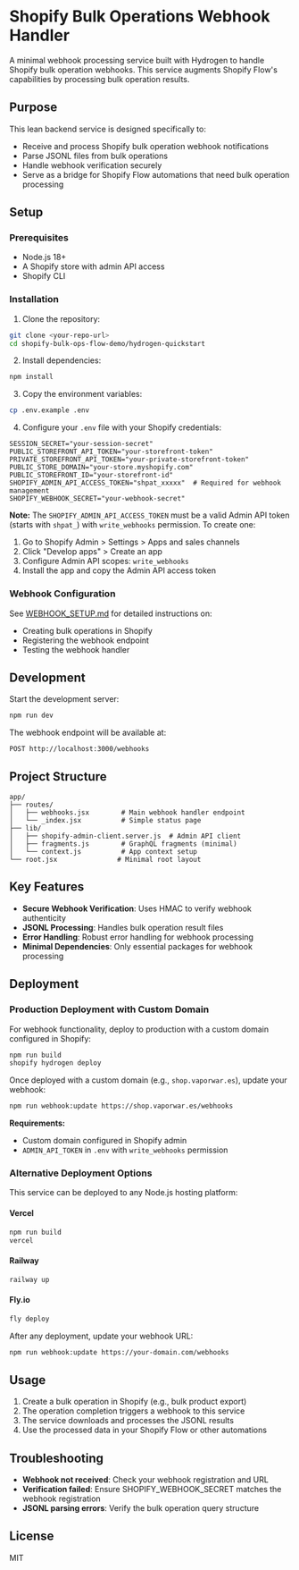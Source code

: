 # Shopify Bulk Operations Webhook Handler

A minimal webhook processing service built with Hydrogen to handle Shopify bulk operation webhooks. This service augments Shopify Flow's capabilities by processing bulk operation results.

## Purpose

This lean backend service is designed specifically to:
- Receive and process Shopify bulk operation webhook notifications
- Parse JSONL files from bulk operations
- Handle webhook verification securely
- Serve as a bridge for Shopify Flow automations that need bulk operation processing

## Setup

### Prerequisites
- Node.js 18+
- A Shopify store with admin API access
- Shopify CLI

### Installation

1. Clone the repository:
```bash
git clone <your-repo-url>
cd shopify-bulk-ops-flow-demo/hydrogen-quickstart
```

2. Install dependencies:
```bash
npm install
```

3. Copy the environment variables:
```bash
cp .env.example .env
```

4. Configure your `.env` file with your Shopify credentials:
```
SESSION_SECRET="your-session-secret"
PUBLIC_STOREFRONT_API_TOKEN="your-storefront-token"
PRIVATE_STOREFRONT_API_TOKEN="your-private-storefront-token"
PUBLIC_STORE_DOMAIN="your-store.myshopify.com"
PUBLIC_STOREFRONT_ID="your-storefront-id"
SHOPIFY_ADMIN_API_ACCESS_TOKEN="shpat_xxxxx"  # Required for webhook management
SHOPIFY_WEBHOOK_SECRET="your-webhook-secret"
```

**Note:** The `SHOPIFY_ADMIN_API_ACCESS_TOKEN` must be a valid Admin API token (starts with `shpat_`) with `write_webhooks` permission. To create one:
1. Go to Shopify Admin > Settings > Apps and sales channels
2. Click "Develop apps" > Create an app
3. Configure Admin API scopes: `write_webhooks`
4. Install the app and copy the Admin API access token

### Webhook Configuration

See [WEBHOOK_SETUP.md](./WEBHOOK_SETUP.md) for detailed instructions on:
- Creating bulk operations in Shopify
- Registering the webhook endpoint
- Testing the webhook handler

## Development

Start the development server:
```bash
npm run dev
```

The webhook endpoint will be available at:
```
POST http://localhost:3000/webhooks
```

## Project Structure

```
app/
├── routes/
│   ├── webhooks.jsx        # Main webhook handler endpoint
│   └── _index.jsx          # Simple status page
├── lib/
│   ├── shopify-admin-client.server.js  # Admin API client
│   ├── fragments.js        # GraphQL fragments (minimal)
│   └── context.js          # App context setup
└── root.jsx               # Minimal root layout
```

## Key Features

- **Secure Webhook Verification**: Uses HMAC to verify webhook authenticity
- **JSONL Processing**: Handles bulk operation result files
- **Error Handling**: Robust error handling for webhook processing
- **Minimal Dependencies**: Only essential packages for webhook processing

## Deployment

### Production Deployment with Custom Domain

For webhook functionality, deploy to production with a custom domain configured in Shopify:

```bash
npm run build
shopify hydrogen deploy
```

Once deployed with a custom domain (e.g., `shop.vaporwar.es`), update your webhook:

```bash
npm run webhook:update https://shop.vaporwar.es/webhooks
```

**Requirements:**
- Custom domain configured in Shopify admin
- `ADMIN_API_TOKEN` in `.env` with `write_webhooks` permission

### Alternative Deployment Options

This service can be deployed to any Node.js hosting platform:

#### Vercel
```bash
npm run build
vercel
```

#### Railway
```bash
railway up
```

#### Fly.io
```bash
fly deploy
```

After any deployment, update your webhook URL:
```bash
npm run webhook:update https://your-domain.com/webhooks
```

## Usage

1. Create a bulk operation in Shopify (e.g., bulk product export)
2. The operation completion triggers a webhook to this service
3. The service downloads and processes the JSONL results
4. Use the processed data in your Shopify Flow or other automations

## Troubleshooting

- **Webhook not received**: Check your webhook registration and URL
- **Verification failed**: Ensure SHOPIFY_WEBHOOK_SECRET matches the webhook registration
- **JSONL parsing errors**: Verify the bulk operation query structure

## License

MIT